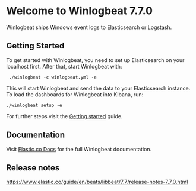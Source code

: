 # Welcome to Winlogbeat 7.7.0

Winlogbeat ships Windows event logs to Elasticsearch or Logstash.

## Getting Started

To get started with Winlogbeat, you need to set up Elasticsearch on
your localhost first. After that, start Winlogbeat with:

     ./winlogbeat -c winlogbeat.yml -e

This will start Winlogbeat and send the data to your Elasticsearch
instance. To load the dashboards for Winlogbeat into Kibana, run:

    ./winlogbeat setup -e

For further steps visit the
[Getting started](https://www.elastic.co/guide/en/beats/winlogbeat/7.7/winlogbeat-getting-started.html) guide.

## Documentation

Visit [Elastic.co Docs](https://www.elastic.co/guide/en/beats/winlogbeat/7.7/index.html)
for the full Winlogbeat documentation.

## Release notes

https://www.elastic.co/guide/en/beats/libbeat/7.7/release-notes-7.7.0.html
